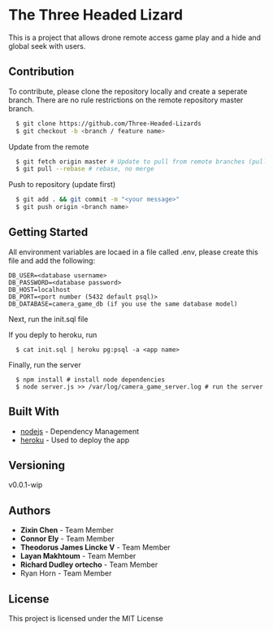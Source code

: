 # The Three Headed Lizard

This is a project that allows drone remote access game play and a hide and global seek with users.

## Contribution

To contribute, please clone the repository locally and create a seperate branch. There are no rule restrictions on the remote repository master branch.

```bash
  $ git clone https://github.com/Three-Headed-Lizards
  $ git checkout -b <branch / feature name>
```

Update from the remote
```bash
  $ git fetch origin master # Update to pull from remote branches (pull does this)
  $ git pull --rebase # rebase, no merge
```

Push to repository (update first)
```bash
  $ git add . && git commit -m "<your message>"
  $ git push origin <branch name>
```

## Getting Started

All environment variables are locaed in a file called .env, please create this file and add the following:

```
DB_USER=<database username>
DB_PASSWORD=<database password>
DB_HOST=localhost
DB_PORT=<port number (5432 default psql)>
DB_DATABASE=camera_game_db (if you use the same database model)
```

Next, run the init.sql file

If you deply to heroku, run
```
  $ cat init.sql | heroku pg:psql -a <app name>
```

Finally, run the server
```
  $ npm install # install node dependencies
  $ node server.js >> /var/log/camera_game_server.log # run the server
```

## Built With

* [nodejs](https://nodejs.org/en/) - Dependency Management
* [heroku](https://www.heroku.com/) - Used to deploy the app

## Versioning

v0.0.1-wip

## Authors

* **Zixin Chen** - Team Member
* **Connor Ely** - Team Member
* **Theodorus James Lincke Ⅴ** - Team Member
* **Layan Makhtoum** - Team Member
* **Richard Dudley ortecho** - Team Member
* Ryan Horn - Team Member

## License

This project is licensed under the MIT License
